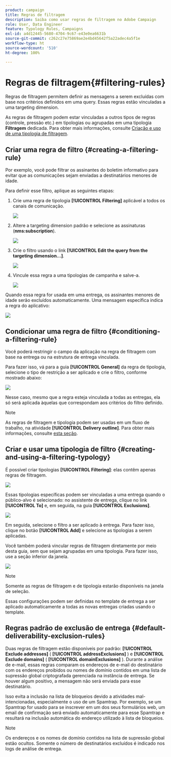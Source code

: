 ```yaml
---
product: campaign
title: Regras de filtragem
description: Saiba como usar regras de filtragem no Adobe Campaign
role: User, Data Engineer
feature: Typology Rules, Campaigns
exl-id: a4d12445-5680-4704-9c67-e43e0ea6631b
source-git-commit: c262c27e75869ae2e4bd45642f5a22adec4a5f1e
workflow-type: ht
source-wordcount: '510'
ht-degree: 100%

---
```


# Regras de filtragem{#filtering-rules}

Regras de filtragem permitem definir as mensagens a serem excluídas com base nos critérios definidos em uma query. Essas regras estão vinculadas a uma targeting dimension.

As regras de filtragem podem estar vinculadas a outros tipos de regras (controle, pressão etc.) em tipologias ou agrupadas em uma tipologia **Filtragem** dedicada. Para obter mais informações, consulte [Criação e uso de uma tipologia de filtragem](#creating-and-using-a-filtering-typology).

## Criar uma regra de filtro {#creating-a-filtering-rule}

Por exemplo, você pode filtrar os assinantes do boletim informativo para evitar que as comunicações sejam enviadas a destinatários menores de idade.

Para definir esse filtro, aplique as seguintes etapas:

1. Crie uma regra de tipologia **[!UICONTROL Filtering]** aplicável a todos os canais de comunicação.

   ![](assets/campaign_opt_create_filter_01.png)

1. Altere a targeting dimension padrão e selecione as assinaturas (**nms:subscription**).

   ![](assets/campaign_opt_create_filter_02.png)

1. Crie o filtro usando o link **[!UICONTROL Edit the query from the targeting dimension...]**.

   ![](assets/campaign_opt_create_filter_03.png)

1. Vincule essa regra a uma tipologias de campanha e salve-a.

   ![](assets/campaign_opt_create_filter_04.png)

Quando essa regra for usada em uma entrega, os assinantes menores de idade serão excluídos automaticamente. Uma mensagem específica indica a regra do aplicativo:

![](assets/campaign_opt_create_filter_05.png)

## Condicionar uma regra de filtro {#conditioning-a-filtering-rule}

Você poderá restringir o campo da aplicação na regra de filtragem com base na entrega ou na estrutura de entrega vinculada.

Para fazer isso, vá para a guia **[!UICONTROL General]** da regra de tipologia, selecione o tipo de restrição a ser aplicado e crie o filtro, conforme mostrado abaixo:

![](assets/campaign_opt_create_filter_06.png)

Nesse caso, mesmo que a regra esteja vinculada a todas as entregas, ela só será aplicada àquelas que correspondam aos critérios do filtro definido.

>[!NOTE]
>
>As regras de filtragem e tipologia podem ser usadas em um fluxo de trabalho, na atividade **[!UICONTROL Delivery outline]**. Para obter mais informações, consulte [esta seção](../../workflow/using/delivery-outline.md).

## Criar e usar uma tipologia de filtro {#creating-and-using-a-filtering-typology}

É possível criar tipologias **[!UICONTROL Filtering]**: elas contêm apenas regras de filtragem.

![](assets/campaign_opt_create_typo_filtering.png)

Essas tipologias específicas podem ser vinculadas a uma entrega quando o público-alvo é selecionado: no assistente de entrega, clique no link **[!UICONTROL To]** e, em seguida, na guia **[!UICONTROL Exclusions]**.

![](assets/campaign_opt_apply_typo_filtering.png)

Em seguida, selecione o filtro a ser aplicado à entrega. Para fazer isso, clique no botão **[!UICONTROL Add]** e selecione as tipologias a serem aplicadas.

Você também poderá vincular regras de filtragem diretamente por meio desta guia, sem que sejam agrupadas em uma tipologia. Para fazer isso, use a seção inferior da janela.

![](assets/campaign_opt_select_typo_filtering.png)

>[!NOTE]
>
>Somente as regras de filtragem e de tipologia estarão disponíveis na janela de seleção.
>
>Essas configurações podem ser definidas no template de entrega a ser aplicado automaticamente a todas as novas entregas criadas usando o template.
>

## Regras padrão de exclusão de entrega {#default-deliverability-exclusion-rules}

Duas regras de filtragem estão disponíveis por padrão: **[!UICONTROL Exclude addresses]** ( **[!UICONTROL addressExclusions]** ) e **[!UICONTROL Exclude domains]** ( **[!UICONTROL domainExclusions]** ). Durante a análise de e-mail, essas regras comparam os endereços de e-mail do destinatário com os endereços proibidos ou nomes de domínio contidos em uma lista de supressão global criptografada gerenciada na instância de entrega. Se houver algum positivo, a mensagem não será enviada para esse destinatário.

Isso evita a inclusão na lista de bloqueios devido a atividades mal-intencionadas, especialmente o uso de um Spamtrap. Por exemplo, se um Spamtrap for usado para se inscrever em um dos seus formulários web, um email de confirmação será enviado automaticamente para esse Spamtrap e resultará na inclusão automática do endereço utilizado à lista de bloqueios.

>[!NOTE]
>
>Os endereços e os nomes de domínio contidos na lista de supressão global estão ocultos. Somente o número de destinatários excluídos é indicado nos logs de análise de entrega.
